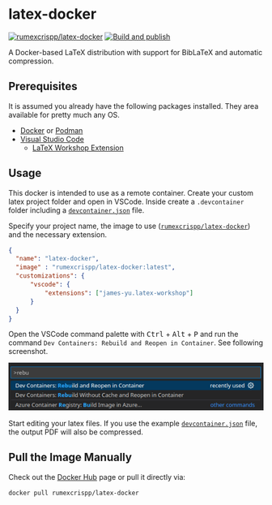 # latex-docker

[![rumexcrispp/latex-docker](https://img.shields.io/badge/Docker%20Hub-rumexcrispp%2Flatex--docker-blue)](https://hub.docker.com/r/rumexcrispp/latex-docker)
[![Build and publish](https://github.com/rumexcrisp/latex-docker/actions/workflows/build.yml/badge.svg)](https://github.com/rumexcrisp/latex-docker/actions/workflows/build.yml)

A Docker-based LaTeX distribution with support for BibLaTeX and automatic compression.

## Prerequisites

It is assumed you already have the following packages installed. They area available for pretty much any OS.

- [Docker](https://docs.docker.com/engine/install/) or [Podman](https://podman.io/)
- [Visual Studio Code](https://code.visualstudio.com/)
  - [LaTeX Workshop Extension](https://marketplace.visualstudio.com/items?itemName=James-Yu.latex-workshop)

## Usage

This docker is intended to use as a remote container. Create your custom latex project folder and open in VSCode. Inside create a `.devcontainer` folder including a [`devcontainer.json`](.devcontainer/devcontainer.json) file.

Specify your project name, the image to use ([`rumexcrispp/latex-docker`](https://hub.docker.com/r/rumexcrispp/latex-docker)) and the necessary extension. 

```json
{
  "name": "latex-docker",
  "image" : "rumexcrispp/latex-docker:latest",
  "customizations": {
      "vscode": {
          "extensions": ["james-yu.latex-workshop"]
      }
  }
}
```

Open the VSCode command palette with <kbd>Ctrl</kbd> + <kbd>Alt</kbd> + <kbd>P</kbd> and run the command `Dev Containers: Rebuild and Reopen in Container`. See following screenshot.

![screenshot of command palette](doc/images/command_palette.png)

Start editing your latex files. If you use the example [`devcontainer.json`](.devcontainer/devcontainer.json) file, the output PDF will also be compressed.

## Pull the Image Manually

Check out the [Docker Hub](https://hub.docker.com/r/rumexcrispp/latex-docker) page or pull it directly via:

```sh
docker pull rumexcrispp/latex-docker
```
